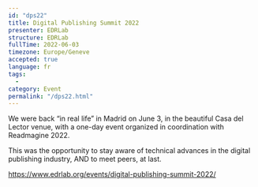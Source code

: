 ```yaml
---
id: "dps22"
title: Digital Publishing Summit 2022
presenter: EDRLab
structure: EDRLab
fullTime: 2022-06-03
timezone: Europe/Geneve
accepted: true
language: fr
tags: 
  - 
category: Event
permalink: "/dps22.html"
---
```



We were back “in real life” in Madrid on June 3, in the beautiful Casa del Lector venue, with a one-day event organized in coordination with Readmagine 2022.

This was the opportunity to stay aware of technical advances in the digital publishing industry, AND to meet peers, at last.

https://www.edrlab.org/events/digital-publishing-summit-2022/
